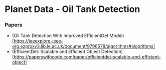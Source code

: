 # Planet Data - Oil Tank Detection

### Papers
* (Oil Tank Detection With Improved EfficientDet Model)[https://ieeexplore-ieee-org.ezproxy3.lib.le.ac.uk/document/9796578/algorithms#algorithms]
* (EfficientDet: Scalable and Efficient Object Detection)[https://paperswithcode.com/paper/efficientdet-scalable-and-efficient-object]